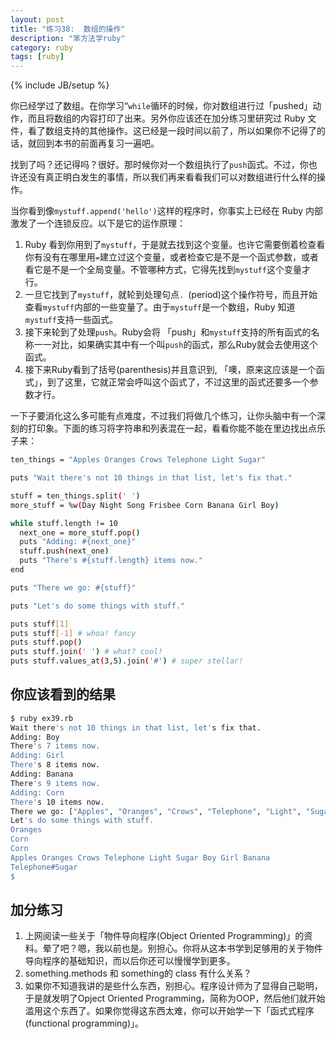 ```yaml
---
layout: post
title: "练习38:  数组的操作" 
description: "笨方法学ruby"
category: ruby
tags: [ruby]
---
```

{% include JB/setup %}

你已经学过了数组。在你学习“` while `循环的时候，你对数组进行过「pushed」动作，而且将数组的内容打印了出来。另外你应该还在加分练习里研究过 Ruby 文件，看了数组支持的其他操作。这已经是一段时间以前了，所以如果你不记得了的话，就回到本书的前面再复习一遍吧。

找到了吗？还记得吗？很好。那时候你对一个数组执行了` push `函式。不过，你也许还没有真正明白发生的事情，所以我们再来看看我们可以对数组进行什么样的操作。

当你看到像` mystuff.append('hello') `这样的程序时，你事实上已经在 Ruby 内部激发了一个连锁反应。以下是它的运作原理：

1. Ruby 看到你用到了` mystuff `，于是就去找到这个变量。也许它需要倒着检查看你有没有在哪里用` = `建立过这个变量，或者检查它是不是一个函式参数，或者看它是不是一个全局变量。不管哪种方式，它得先找到` mystuff `这个变量才行。 
2. 一旦它找到了` mystuff `，就轮到处理句点` .  `(period)这个操作符号，而且开始查看` mystuff `内部的一些变量了。由于` mystuff `是一个数组，Ruby 知道` mystuff `支持一些函式。 
3. 接下来轮到了处理` push `。Ruby会将 「push」和` mystuff `支持的所有函式的名称一一对比，如果确实其中有一个叫` push `的函式，那么Ruby就会去使用这个函式。 
4. 接下来Ruby看到了括号(parenthesis)并且意识到, 「噢，原来这应该是一个函式」，到了这里，它就正常会呼叫这个函式了，不过这里的函式还要多一个参数才行。 

一下子要消化这么多可能有点难度，不过我们将做几个练习，让你头脑中有一个深刻的打印象。下面的练习将字符串和列表混在一起，看看你能不能在里边找出点乐子来：

```sh
ten_things = "Apples Oranges Crows Telephone Light Sugar"

puts "Wait there's not 10 things in that list, let's fix that."

stuff = ten_things.split(' ')
more_stuff = %w(Day Night Song Frisbee Corn Banana Girl Boy)

while stuff.length != 10
  next_one = more_stuff.pop()
  puts "Adding: #{next_one}"
  stuff.push(next_one)
  puts "There's #{stuff.length} items now."
end

puts "There we go: #{stuff}"

puts "Let's do some things with stuff."

puts stuff[1]
puts stuff[-1] # whoa! fancy
puts stuff.pop()
puts stuff.join(' ') # what? cool!
puts stuff.values_at(3,5).join('#') # super stellar!
```

你应该看到的结果
----------------

```sh
$ ruby ex39.rb 
Wait there's not 10 things in that list, let's fix that.
Adding: Boy
There's 7 items now.
Adding: Girl
There's 8 items now.
Adding: Banana
There's 9 items now.
Adding: Corn
There's 10 items now.
There we go: ["Apples", "Oranges", "Crows", "Telephone", "Light", "Sugar", "Boy", "Girl", "Banana", "Corn"]
Let's do some things with stuff.
Oranges
Corn
Corn
Apples Oranges Crows Telephone Light Sugar Boy Girl Banana
Telephone#Sugar
$
```

加分练习
---------

1. 上网阅读一些关于「物件导向程序(Object Oriented Programming)」的资料。晕了吧？嗯，我以前也是。别担心。你将从这本书学到足够用的关于物件导向程序的基础知识，而以后你还可以慢慢学到更多。 
2. something.methods 和 something的 class 有什么关系？ 
3. 如果你不知道我讲的是些什么东西，别担心。程序设计师为了显得自己聪明，于是就发明了Opject Oriented Programming，简称为OOP，然后他们就开始滥用这个东西了。如果你觉得这东西太难，你可以开始学一下「函式式程序(functional programming)」。 

